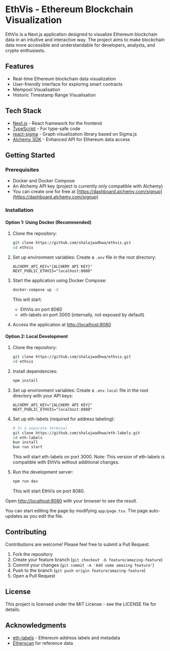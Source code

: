 # EthVis - Ethereum Blockchain Visualization

EthVis is a Next.js application designed to visualize Ethereum blockchain data in an intuitive and interactive way. The project aims to make blockchain data more accessible and understandable for developers, analysts, and crypto enthusiasts.

## Features

- Real-time Ethereum blockchain data visualization
- User-friendly interface for exploring smart contracts
- Mempool Visualisation
- Historic Timestamp Range Visualisation

## Tech Stack

- [Next.js](https://nextjs.org) - React framework for the frontend
- [TypeScript](https://www.typescriptlang.org/) - For type-safe code
- [react-sigma](https://sim51.github.io/react-sigma/) - Graph visualization library based on Sigma.js
- [Alchemy SDK](https://docs.alchemy.com/reference/alchemy-sdk-quickstart) - Enhanced API for Ethereum data access

## Getting Started

### Prerequisites

- Docker and Docker Compose
- An Alchemy API key (project is currently only compatible with Alchemy)
- You can create one for free at [https://dashboard.alchemy.com/signup](https://dashboard.alchemy.com/signup)

### Installation

#### Option 1: Using Docker (Recommended)

1. Clone the repository:
   ```bash
   git clone https://github.com/shalajwadhwa/ethvis.git
   cd ethvis
   ```

2. Set up environment variables:
   Create a `.env` file in the root directory:
   ```
   ALCHEMY_API_KEY="{ALCHEMY API KEY}"
   NEXT_PUBLIC_ETHVIS="localhost:8080"
   ```

3. Start the application using Docker Compose:
   ```bash
   docker-compose up -d
   ```
   This will start:
   - EthVis on port 8080
   - eth-labels on port 3000 (internally, not exposed by default)

4. Access the application at [http://localhost:8080](http://localhost:8080)

#### Option 2: Local Development

1. Clone the repository:
   ```bash
   git clone https://github.com/shalajwadhwa/ethvis.git
   cd ethvis
   ```

2. Install dependencies:
   ```bash
   npm install
   ```

3. Set up environment variables:
   Create a `.env.local` file in the root directory with your API keys:
   ```
   ALCHEMY_API_KEY="{ALCHEMY API KEY}"
   NEXT_PUBLIC_ETHVIS="localhost:8080"
   ```

4. Set up eth-labels (required for address labeling):
   ```bash
   # In a separate terminal
   git clone https://github.com/shalajwadhwa/eth-labels.git
   cd eth-labels
   bun install
   bun run start
   ```
   This will start eth-labels on port 3000.
   Note: This version of eth-labels is compatible with EthVis without additional changes.

5. Run the development server:
   ```bash
   npm run dev
   ```
   This will start EthVis on port 8080.

Open [http://localhost:8080](http://localhost:8080) with your browser to see the result.

You can start editing the page by modifying `app/page.tsx`. The page auto-updates as you edit the file.

## Contributing

Contributions are welcome! Please feel free to submit a Pull Request.

1. Fork the repository
2. Create your feature branch (`git checkout -b feature/amazing-feature`)
3. Commit your changes (`git commit -m 'Add some amazing feature'`)
4. Push to the branch (`git push origin feature/amazing-feature`)
5. Open a Pull Request

## License

This project is licensed under the MIT License - see the LICENSE file for details.

## Acknowledgments

- [eth-labels](https://github.com/dawsbot/eth-labels) - Ethereum address labels and metadata
- [Etherscan](https://etherscan.io/) for reference data